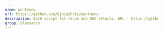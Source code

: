 ```yaml
---
name: pentmenu
url: https://github.com/GinjaChris/pentmenu
description: bash script for recon and DOS attacks. URL : https://github.com/GinjaChris/pentmenu Groups : blackarch blackarch-automation
group: blackarch
---
```

